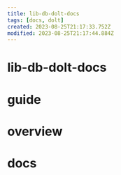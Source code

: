 ```yaml
---
title: lib-db-dolt-docs
tags: [docs, dolt]
created: 2023-08-25T21:17:33.752Z
modified: 2023-08-25T21:17:44.884Z
---
```


# lib-db-dolt-docs

# guide

# overview

# docs
